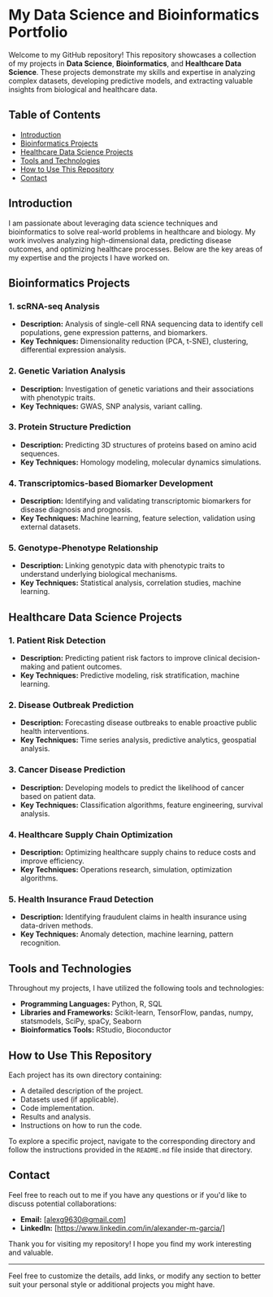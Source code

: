 # My Data Science and Bioinformatics Portfolio

Welcome to my GitHub repository! This repository showcases a collection of my projects in **Data Science**, **Bioinformatics**, and **Healthcare Data Science**. These projects demonstrate my skills and expertise in analyzing complex datasets, developing predictive models, and extracting valuable insights from biological and healthcare data.

## Table of Contents
- [Introduction](#introduction)
- [Bioinformatics Projects](#bioinformatics-projects)
- [Healthcare Data Science Projects](#healthcare-data-science-projects)
- [Tools and Technologies](#tools-and-technologies)
- [How to Use This Repository](#how-to-use-this-repository)
- [Contact](#contact)

## Introduction
I am passionate about leveraging data science techniques and bioinformatics to solve real-world problems in healthcare and biology. My work involves analyzing high-dimensional data, predicting disease outcomes, and optimizing healthcare processes. Below are the key areas of my expertise and the projects I have worked on.

## Bioinformatics Projects
### 1. scRNA-seq Analysis
- **Description:** Analysis of single-cell RNA sequencing data to identify cell populations, gene expression patterns, and biomarkers.
- **Key Techniques:** Dimensionality reduction (PCA, t-SNE), clustering, differential expression analysis.
  
### 2. Genetic Variation Analysis
- **Description:** Investigation of genetic variations and their associations with phenotypic traits.
- **Key Techniques:** GWAS, SNP analysis, variant calling.

### 3. Protein Structure Prediction
- **Description:** Predicting 3D structures of proteins based on amino acid sequences.
- **Key Techniques:** Homology modeling, molecular dynamics simulations.

### 4. Transcriptomics-based Biomarker Development
- **Description:** Identifying and validating transcriptomic biomarkers for disease diagnosis and prognosis.
- **Key Techniques:** Machine learning, feature selection, validation using external datasets.

### 5. Genotype-Phenotype Relationship
- **Description:** Linking genotypic data with phenotypic traits to understand underlying biological mechanisms.
- **Key Techniques:** Statistical analysis, correlation studies, machine learning.

## Healthcare Data Science Projects
### 1. Patient Risk Detection
- **Description:** Predicting patient risk factors to improve clinical decision-making and patient outcomes.
- **Key Techniques:** Predictive modeling, risk stratification, machine learning.

### 2. Disease Outbreak Prediction
- **Description:** Forecasting disease outbreaks to enable proactive public health interventions.
- **Key Techniques:** Time series analysis, predictive analytics, geospatial analysis.

### 3. Cancer Disease Prediction
- **Description:** Developing models to predict the likelihood of cancer based on patient data.
- **Key Techniques:** Classification algorithms, feature engineering, survival analysis.

### 4. Healthcare Supply Chain Optimization
- **Description:** Optimizing healthcare supply chains to reduce costs and improve efficiency.
- **Key Techniques:** Operations research, simulation, optimization algorithms.

### 5. Health Insurance Fraud Detection
- **Description:** Identifying fraudulent claims in health insurance using data-driven methods.
- **Key Techniques:** Anomaly detection, machine learning, pattern recognition.

## Tools and Technologies
Throughout my projects, I have utilized the following tools and technologies:
- **Programming Languages:** Python, R, SQL
- **Libraries and Frameworks:** Scikit-learn, TensorFlow, pandas, numpy, statsmodels, SciPy, spaCy, Seaborn
- **Bioinformatics Tools:** RStudio, Bioconductor

## How to Use This Repository
Each project has its own directory containing:
- A detailed description of the project.
- Datasets used (if applicable).
- Code implementation.
- Results and analysis.
- Instructions on how to run the code.

To explore a specific project, navigate to the corresponding directory and follow the instructions provided in the `README.md` file inside that directory.

## Contact
Feel free to reach out to me if you have any questions or if you'd like to discuss potential collaborations:
- **Email:** [alexg9630@gmail.com]
- **LinkedIn:** [https://www.linkedin.com/in/alexander-m-garcia/]

Thank you for visiting my repository! I hope you find my work interesting and valuable.

---

Feel free to customize the details, add links, or modify any section to better suit your personal style or additional projects you might have.
